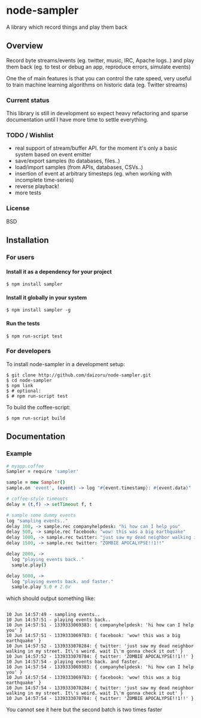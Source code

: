 # node-sampler

 A library which record things and play them back

## Overview

 Record byte streams/events (eg. twitter, music, IRC, Apache logs..) and play them back (eg. to test or debug an app, reproduce errors, simulate events)

 One the of main features is that you can control the rate speed, 
 very useful to train machine learning algorithms on historic data (eg. Twitter streams)

### Current status

  This library is still in development so expect heavy refactoring and sparse documentation until I have more time to settle everything.

### TODO / Wishlist

  * real support of stream/buffer API. for the moment it's only a basic system based on event emitter
  * save/export samples (to databases, files..)
  * load/import samples (from APIs, databases, CSVs..)
  * insertion of event at arbitrary timesteps (eg. when working with incomplete time-series)
  * reverse playback!
  * more tests

### License

  BSD

## Installation

### For users

#### Install it as a dependency for your project

    $ npm install sampler

#### Install it globally in your system

    $ npm install sampler -g

#### Run the tests

    $ npm run-script test

### For developers

  To install node-sampler in a development setup:

    $ git clone http://github.com/daizoru/node-sampler.git
    $ cd node-sampler
    $ npm link
    $ # optional:
    $ # npm run-script test 

  To build the coffee-script:

    $ npm run-script build


## Documentation

### Example

``` coffeescript
# myapp.coffee
Sampler = require 'sampler'

sample = new Sampler()
sample.on 'event', (event) -> log "#{event.timestamp}: #{event.data}"

# coffee-style timeouts
delay = (t,f) -> setTimeout f, t

# sample some dummy events
log "sampling events.."
delay 100, -> sample.rec companyhelpdesk: "hi how can I help you"
delay 500, -> sample.rec facebook: "wow! this was a big earthquake"
delay 1000, -> sample.rec twitter: "just saw my dead neighbor walking in my street. It's weird. wait I'm gonna check it out"
delay 1500, -> sample.rec twitter: "ZOMBIE APOCALYPSE!!1!!"

delay 2000, -> 
  log "playing events back.."
  sample.play()

delay 5000, -> 
  log "playing events back. and faster."
  sample.play 5.0 # 2.0x

```

  which should output something like:

```

10 Jun 14:57:49 - sampling events..
10 Jun 14:57:51 - playing events back..
10 Jun 14:57:51 - 1339333069383: { companyhelpdesk: 'hi how can I help you' }
10 Jun 14:57:51 - 1339333069783: { facebook: 'wow! this was a big earthquake' }
10 Jun 14:57:52 - 1339333070284: { twitter: 'just saw my dead neighbor walking in my street. It\'s weird. wait I\'m gonna check it out' }
10 Jun 14:57:52 - 1339333070784: { twitter: 'ZOMBIE APOCALYPSE!!1!!' }
10 Jun 14:57:54 - playing events back. and faster.
10 Jun 14:57:54 - 1339333069383: { companyhelpdesk: 'hi how can I help you' }
10 Jun 14:57:54 - 1339333069783: { facebook: 'wow! this was a big earthquake' }
10 Jun 14:57:54 - 1339333070284: { twitter: 'just saw my dead neighbor walking in my street. It\'s weird. wait I\'m gonna check it out' }
10 Jun 14:57:54 - 1339333070784: { twitter: 'ZOMBIE APOCALYPSE!!1!!' }

```

  You cannot see it here but the second batch is two times faster

